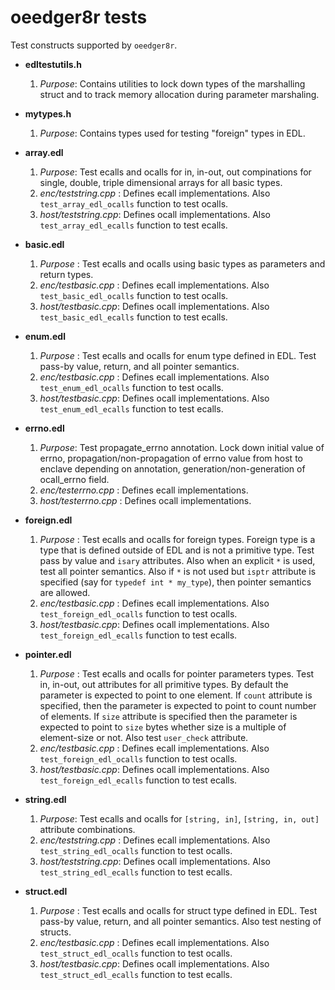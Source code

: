 oeedger8r tests
===============

Test constructs supported by `oeedger8r`.

- **edltestutils.h**
  1. *Purpose*: Contains utilities to lock down types of the marshalling struct and to track memory allocation during parameter marshaling.

- **mytypes.h**
  1. *Purpose*: Contains types used for testing "foreign" types in EDL.

- **array.edl**
  1. *Purpose*: Test ecalls and ocalls for in, in-out, out compinations for single, double, triple dimensional arrays
      for all basic types.
  2. *enc/teststring.cpp* : Defines ecall implementations. Also `test_array_edl_ocalls` function to test ocalls.
  3. *host/teststring.cpp*: Defines ocall implementations. Also `test_array_edl_ecalls` function to test ecalls.

- **basic.edl**
  1. *Purpose* : Test ecalls and ocalls using basic types as parameters and return types.
  2. *enc/testbasic.cpp* : Defines ecall implementations. Also `test_basic_edl_ocalls` function to test ocalls.
  3. *host/testbasic.cpp*: Defines ocall implementations. Also `test_basic_edl_ecalls` function to test ecalls.

- **enum.edl**
  1. *Purpose* : Test ecalls and ocalls for enum type defined in EDL. Test pass-by value, return, and all pointer semantics.
  2. *enc/testbasic.cpp* : Defines ecall implementations. Also `test_enum_edl_ocalls` function to test ocalls.
  3. *host/testbasic.cpp*: Defines ocall implementations. Also `test_enum_edl_ecalls` function to test ecalls.

- **errno.edl**
  1. *Purpose*: Test propagate_errno annotation. Lock down initial value of errno, propagation/non-propagation of errno value from host to enclave depending on annotation, generation/non-generation of ocall_errno field.
  2. *enc/testerrno.cpp* : Defines ecall implementations.
  3. *host/testerrno.cpp* : Defines ocall implementations.

- **foreign.edl**
  1. *Purpose* : Test ecalls and ocalls for foreign types. Foreign type is a type that is defined outside of EDL and is not a primitive type. Test pass by value and `isary` attributes. Also when an explicit `*` is used, test all pointer semantics.
     Also if `*` is not used but `isptr` attribute is specified (say for `typedef int * my_type`), then pointer semantics are allowed.
  2. *enc/testbasic.cpp* : Defines ecall implementations. Also `test_foreign_edl_ocalls` function to test ocalls.
  3. *host/testbasic.cpp*: Defines ocall implementations. Also `test_foreign_edl_ecalls` function to test ecalls.

- **pointer.edl**
  1. *Purpose* : Test ecalls and ocalls for pointer parameters types. Test in, in-out, out attributes for all primitive types. By default the parameter is expected to point to one element. If `count` attribute is specified, then the parameter is expected to point to count number of elements. If `size` attribute is specified then the parameter is expected to point to `size` bytes whether size is a multiple of element-size or not. Also test `user_check` attribute.
  2. *enc/testbasic.cpp* : Defines ecall implementations. Also `test_foreign_edl_ocalls` function to test ocalls.
  3. *host/testbasic.cpp*: Defines ocall implementations. Also `test_foreign_edl_ecalls` function to test ecalls.

- **string.edl**
  1. *Purpose*: Test ecalls and ocalls for `[string, in]`, `[string, in, out]` attribute combinations.
  2. *enc/teststring.cpp* : Defines ecall implementations. Also `test_string_edl_ocalls` function to test ocalls.
  3. *host/teststring.cpp*: Defines ocall implementations. Also `test_string_edl_ecalls` function to test ecalls.

- **struct.edl**
  1. *Purpose* : Test ecalls and ocalls for struct type defined in EDL. Test pass-by value, return, and all pointer semantics.
     Also test nesting of structs.
  2. *enc/testbasic.cpp* : Defines ecall implementations. Also `test_struct_edl_ocalls` function to test ocalls.
  3. *host/testbasic.cpp*: Defines ocall implementations. Also `test_struct_edl_ecalls` function to test ecalls.
